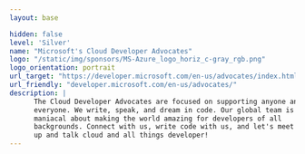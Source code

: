 ```yaml
---
layout: base

hidden: false
level: 'Silver'
name: "Microsoft's Cloud Developer Advocates"
logo: "/static/img/sponsors/MS-Azure_logo_horiz_c-gray_rgb.png"
logo_orientation: portrait
url_target: "https://developer.microsoft.com/en-us/advocates/index.html"
url_friendly: "developer.microsoft.com/en-us/advocates/"
description: |
      The Cloud Developer Advocates are focused on supporting anyone and
      everyone. We write, speak, and dream in code. Our global team is
      maniacal about making the world amazing for developers of all
      backgrounds. Connect with us, write code with us, and let's meet
      up and talk cloud and all things developer!
---
```

